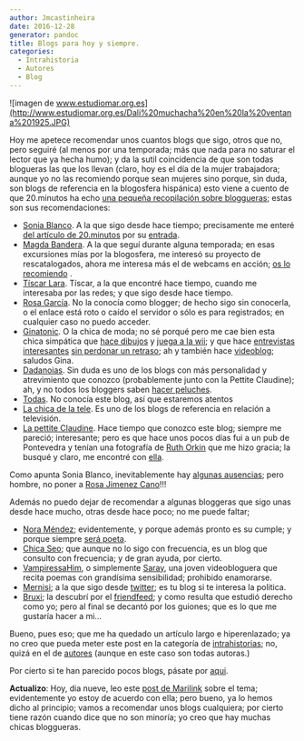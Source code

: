 ```yaml
---
author: Jmcastinheira
date: 2016-12-28
generator: pandoc
title: Blogs para hoy y siempre.
categories:
  - Intrahistoria
  - Autores
  - Blog
---
```



![imagen de www.estudiomar.org.es](http://www.estudiomar.org.es/Dali%20muchacha%20en%20la%20ventana%201925.JPG)

Hoy me apetece recomendar unos cuantos blogs que sigo, otros que no,
pero seguiré (al menos por una temporada; más que nada para no saturar
el lector que ya hecha humo); y da la sutil coincidencia de que son
todas blogueras las que los llevan (claro, hoy es el día de la mujer
trabajadora; aunque yo no las recomiendo porque sean mujeres sino
porque, sin duda, son blogs de referencia en la blogosfera hispánica)
esto viene a cuento de que 20.minutos ha echo [una pequeña recopilación sobre bloggueras](http://www.20minutos.es/noticia/455055/0/mujeres/blogueras/);
estas son sus recomendaciones:

-   [Sonia Blanco](http://www.filmica.com/sonia_blanco/). A la que sigo
    desde hace tiempo; precisamente me enteré [del artículo de
    20.minutos](http://www.20minutos.es/noticia/455055/0/mujeres/blogueras/)
    por su
    [entrada](http://www.filmica.com/sonia_blanco/archivos/009184.html).
-   [Magda Bandera](http://www.magdabandera.com/). A la que seguí
    durante alguna temporada; en esas excursiones mías por la
    blogosfera, me interesó su proyecto de rescatalogados, ahora me
    interesa más el de webcams en acción; [os lo
    recomiendo](http://www.magdabandera.com/es/proyectos/index.html) .
-   [Tíscar Lara](http://tiscar.com/). Tíscar, a la que encontré hace
    tiempo, cuando me interesaba por las redes; y que sigo desde hace
    tiempo.
-   [Rosa García](http://elventanalderosa.spaces.live.com/). No la
    conocía como blogger; de hecho sigo sin conocerla, o el enlace está
    roto o caído el servidor o sólo es para registrados; en cualquier
    caso no puedo acceder.
-   [Ginatonic](http://www.ginatost.com/videos-ginatonic). O la chica de
    moda; no sé porqué pero me cae bien esta chica simpática que [hace
    dibujos](http://www.ginatonic.net/hablo-de/arte-y-diseno/) y [juega
    a la wii](http://www.ginatonic.net/2009/02/12/wii-cheer/); y que
    hace [entrevistas
    interesantes](http://balzac.tv/episodios/2009/02/19/el-poder-de-la-palabra/)
    [sin perdonar un
    retraso](http://balzac.tv/episodios/2009/02/12/la-blogalaxia-de-pisani);
    ah y también hace
    [videoblog](http://www.ginatonic.net/hablo-de/videoblog/); saludos
    Gina.
-   [Dadanoias](http://dadanoias.net/). Sin duda es uno de los blogs con
    más personalidad y atrevimiento que conozco (probablemente junto con
    la Pettite Claudine); ah, y no todos los bloggers saben [hacer
    peluches](http://datoys.net/).
-   [Todas](http://www.entretodas.net/about-us-sobre-todas/). No conocía
    este blog, así que estaremos atentos
-   [La chica de la tele](http://www.chicadelatele.com/). Es uno de los
    blogs de referencia en relación a televisión.
-   [La pettite Claudine](http://www.lapetiteclaudine.com/). Hace tiempo
    que conozco este blog; siempre me pareció; interesante; pero es que
    hace unos pocos días fui a un pub de Pontevedra y tenían una
    fotografía de [Ruth Orkin](http://en.wikipedia.org/wiki/Ruth_Orkin)
    que me hizo gracia; la busqué y claro, me encontré con
    [ella](http://www.lapetiteclaudine.com/archives/011537.html).

Como apunta Sonia Blanco, inevitablemente hay [algunas
ausencias](http://www.filmica.com/sonia_blanco/archivos/009184.html);
pero hombre, no poner a [Rosa Jimenez Cano](http://www.rosajc.com/)!!!

Además no puedo dejar de recomendar a algunas bloggeras que sigo unas
desde hace mucho, otras desde hace poco; no me puede faltar;

-   [Nora Méndez](http://puertadenora.blogspot.com/); evidentemente, y
    porque además pronto es su cumple; y porque siempre [será
    poeta](http://entelequia.bligoo.com/content/view/108276/Nora_Mendez.html).
-   [Chica Seo](http://www.chicaseo.com/); que aunque no lo sigo con
    frecuencia, es un blog que consulto con frecuencia; y de gran ayuda,
    por cierto.
-   [VampiressaHim](http://www.youtube.com/user/vampiressaHIM), o
    simplemente [Saray](http://engelpie.blogspot.com/), una joven
    videobloguera que recita poemas con grandísima sensibilidad;
    prohibido enamorarse.
  -   [Mernisi](http://desdelaizquierda.blogspot.com/); a la que sigo
    desde [twitter](http://twitter.com/aulo); es tu blog si te interesa
    la politica.
  -   [Bruxi](http://labruja.tumblr.com/); la descubrí por el
    [friendfeed](http://friendfeed.com/aulo); y como resulta que estudió
    derecho como yo; pero al final se decantó por los guiones; que es lo
    que me gustaría hacer a mi...

Bueno, pues eso; que me ha quedado un artículo largo e hiperenlazado; ya
no creo que pueda meter este post en la categoría de
[intrahistorias](http://entelequia.bligoo.com/tag/intrahistoria); no,
quizá en el de [autores](http://entelequia.bligoo.com/tag/autores)
(aunque en este caso son todas autoras.)

Por cierto si te han parecido pocos blogs, pásate por
[aqui](http://www.bloggeras.com/).

**Actualizo**: Hoy, dia nueve, leo este [post de
Marilink](http://www.marilink.net/2009/03/08/ninguna-lista-de-chicas-geek/)
sobre el tema; evidentemente yo estoy de acuerdo con ella; pero bueno,
ya lo hemos dicho al principio; vamos a recomendar unos blogs
cualquiera; por cierto tiene razón cuando dice que no son minoría; yo
creo que hay muchas chicas bloggueras.


